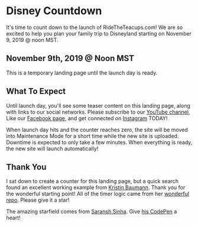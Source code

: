 # Disney Countdown

It's time to count down to the launch of RideTheTeacups.com! We are so excited to help you plan your family trip to Disneyland starting on November 9, 2019 @ noon MST.

## November 9th, 2019 @ Noon MST

This is a temporary landing page until the launch day is ready.

## What To Expect

Until launch day, you'll see some teaser content on this landing page, along with links to our social networks. Please subscribe to our [YouTube channel](https://www.youtube.com/channel/UCq-ewlyHhOsuyVal6FG45yw), Like our [Facebook page](https://www.facebook.com/ridetheteacups), and get connected on [Instagram](https://www.instagram.com/ridetheteacups/) TODAY!

When launch day hits and the counter reaches zero, the site will be moved into Maintenance Mode for a short time while the new site is uploaded. Downtime is expected to only take a few minutes. When everything is ready, the new site will launch automatically!

## Thank You

I sat down to create a counter for this landing page, but a quick search found an excellent working example from [Kristin Baumann](https://github.com/kristinbaumann). Thank you for the wonderful starting point! All of the timer logic came from her [wonderful repo](https://github.com/kristinbaumann/react-countdown). Please give it a star!

The amazing starfield comes from [Saransh Sinha](https://codepen.io/saransh). Give [his CodePen](https://codepen.io/saransh/pen/BKJun) a heart!
